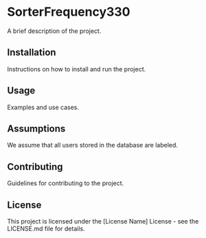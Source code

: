 # SorterFrequency330

A brief description of the project.

## Installation

Instructions on how to install and run the project.

## Usage

Examples and use cases.

## Assumptions

We assume that all users stored in the database are labeled.

## Contributing

Guidelines for contributing to the project.

## License

This project is licensed under the [License Name] License - see the LICENSE.md file for details.
